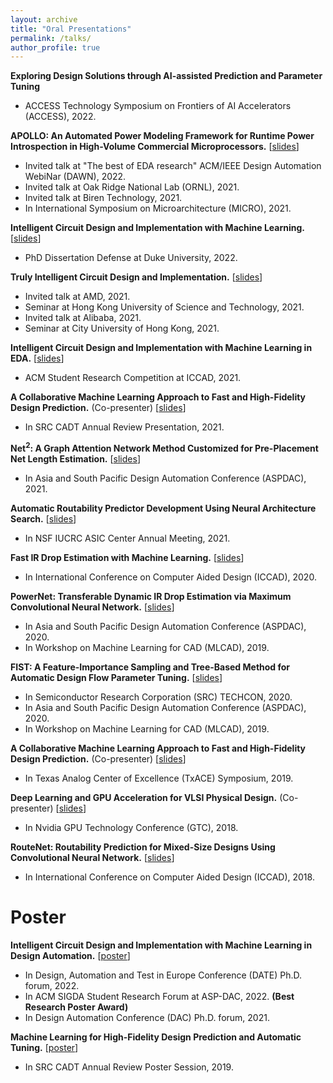 ```yaml
---
layout: archive
title: "Oral Presentations"
permalink: /talks/
author_profile: true
---
```


**Exploring Design Solutions through AI-assisted Prediction and Parameter Tuning**
* ACCESS Technology Symposium on Frontiers of AI Accelerators (ACCESS), 2022. 

**APOLLO: An Automated Power Modeling Framework for Runtime Power Introspection in High-Volume Commercial Microprocessors.** [[slides](http://zhiyaoxie.github.io/files/21_APOLLO.pdf)]
* Invited talk at "The best of EDA research" ACM/IEEE Design Automation WebiNar (DAWN), 2022.
* Invited talk at Oak Ridge National Lab (ORNL), 2021.
* Invited talk at Biren Technology, 2021.
* In International Symposium on Microarchitecture (MICRO), 2021.

**Intelligent Circuit Design and Implementation with Machine Learning.** [[slides](http://zhiyaoxie.github.io/files/22_Defense_Duke.pdf)]
* PhD Dissertation Defense at Duke University, 2022.

**Truly Intelligent Circuit Design and Implementation.** [[slides](http://zhiyaoxie.github.io/files/21_HKUST.pdf)]
* Invited talk at AMD, 2021.
* Seminar at Hong Kong University of Science and Technology, 2021.
* Invited talk at Alibaba, 2021.
* Seminar at City University of Hong Kong, 2021.

**Intelligent Circuit Design and Implementation with Machine Learning in EDA.** [[slides](http://zhiyaoxie.github.io/files/21_SRC_ICCAD.pdf)]
* ACM Student Research Competition at ICCAD, 2021.

**A Collaborative Machine Learning Approach to Fast and High-Fidelity Design Prediction.** (Co-presenter) [[slides](http://zhiyaoxie.github.io/files/21_SRC.pdf)]
* In SRC CADT Annual Review Presentation, 2021.

**Net$^2$: A Graph Attention Network Method Customized for Pre-Placement Net Length Estimation.** [[slides](http://zhiyaoxie.github.io/files/21_Net2.pdf)]
* In Asia and South Pacific Design Automation Conference (ASPDAC), 2021.

**Automatic Routability Predictor Development Using Neural Architecture Search.** [[slides](http://zhiyaoxie.github.io/files/21_IUCRC.pdf)]
* In NSF IUCRC ASIC Center Annual Meeting, 2021.

**Fast IR Drop Estimation with Machine Learning.** [[slides](http://zhiyaoxie.github.io/files/20_IR_drop.pdf)]
* In International Conference on Computer Aided Design (ICCAD), 2020.

**PowerNet: Transferable Dynamic IR Drop Estimation via Maximum Convolutional Neural Network.** [[slides](http://zhiyaoxie.github.io/files/20_PowerNet.pdf)]
* In Asia and South Pacific Design Automation Conference (ASPDAC), 2020.
* In Workshop on Machine Learning for CAD (MLCAD), 2019.

**FIST: A Feature-Importance Sampling and Tree-Based Method for Automatic Design Flow Parameter Tuning.** [[slides](http://zhiyaoxie.github.io/files/20_FIST.pdf)]
* In Semiconductor Research Corporation (SRC) TECHCON, 2020.
* In Asia and South Pacific Design Automation Conference (ASPDAC), 2020.
* In Workshop on Machine Learning for CAD (MLCAD), 2019.

**A Collaborative Machine Learning Approach to Fast and High-Fidelity Design Prediction.** (Co-presenter) [[slides](http://zhiyaoxie.github.io/files/19_TxACE.pdf)]
* In Texas Analog Center of Excellence (TxACE) Symposium, 2019.

**Deep Learning and GPU Acceleration for VLSI Physical Design.** (Co-presenter) [[slides](http://zhiyaoxie.github.io/files/19_GTC.pdf)]
* In Nvidia GPU Technology Conference (GTC), 2018.

**RouteNet: Routability Prediction for Mixed-Size Designs Using Convolutional Neural Network.** [[slides](http://zhiyaoxie.github.io/files/18_RouteNet.pdf)]
* In International Conference on Computer Aided Design (ICCAD), 2018.


Poster
======
**Intelligent Circuit Design and Implementation with Machine Learning in Design Automation.** [[poster](http://zhiyaoxie.github.io/files/poster_DACforum.pdf)]
* In Design, Automation and Test in Europe Conference (DATE) Ph.D. forum, 2022.
* In ACM SIGDA Student Research Forum at ASP-DAC, 2022. **(Best Research Poster Award)**
* In Design Automation Conference (DAC) Ph.D. forum, 2021.

**Machine Learning for High-Fidelity Design Prediction and Automatic Tuning.** [[poster](http://zhiyaoxie.github.io/files/poster_SRC19.pdf)]
* In SRC CADT Annual Review Poster Session, 2019.




